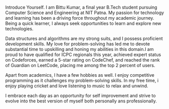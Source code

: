 Introduce Yourself.
I am Bittu Kumar, a final year B.Tech student pursuing Computer Science and Engineering at NIT Patna. My passion for technology and learning has been a driving force throughout my academic journey. Being a quick learner, I always seek opportunities to learn and explore new technologies.

Data structures and algorithms are my strong suits, and I possess proficient development skills. My love for problem-solving has led me to devote substantial time to upskilling and honing my abilities in this domain.I am proud to have qualified for ICPC regionals this year, achieved expert status on Codeforces, earned a 5-star rating on CodeChef, and reached the rank of Guardian on LeetCode, placing me among the top 2 percent of users.

Apart from academics, I have a few hobbies as well. I enjoy competitive programming as it challenges my problem-solving skills. In my free time, i enjoy playing cricket and love listening to music to relax and unwind.

I embrace each day as an opportunity for self improvement and strive to evolve into the best version of myself both personally ans professionally.